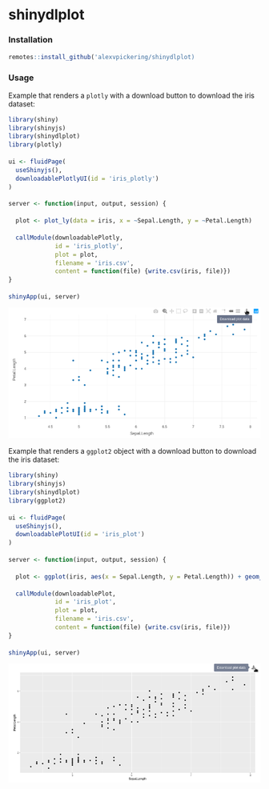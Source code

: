 # shinydlplot


### Installation

```R
remotes::install_github('alexvpickering/shinydlplot)
```

### Usage

Example that renders a `plotly` with a download button to download the iris dataset:

```R
library(shiny)
library(shinyjs)
library(shinydlplot)
library(plotly)

ui <- fluidPage(
  useShinyjs(),
  downloadablePlotlyUI(id = 'iris_plotly')
)

server <- function(input, output, session) {
  
  plot <- plot_ly(data = iris, x = ~Sepal.Length, y = ~Petal.Length)
  
  callModule(downloadablePlotly, 
             id = 'iris_plotly', 
             plot = plot, 
             filename = 'iris.csv', 
             content = function(file) {write.csv(iris, file)})
}

shinyApp(ui, server)
```

![downloadable plotly](downloadable-plotly.png)

Example that renders a `ggplot2` object with a download button to download the iris dataset:

```R
library(shiny)
library(shinyjs)
library(shinydlplot)
library(ggplot2)

ui <- fluidPage(
  useShinyjs(),
  downloadablePlotUI(id = 'iris_plot')
)

server <- function(input, output, session) {

  plot <- ggplot(iris, aes(x = Sepal.Length, y = Petal.Length)) + geom_point()

  callModule(downloadablePlot,
             id = 'iris_plot',
             plot = plot,
             filename = 'iris.csv',
             content = function(file) {write.csv(iris, file)})
}

shinyApp(ui, server)
```

![downloadable plot](downloadable-plot.png)
